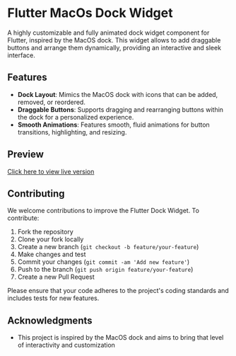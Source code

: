 # Flutter MacOs Dock Widget 

A highly customizable and fully animated dock widget component for Flutter, inspired by the MacOS dock. This widget allows to add draggable buttons and arrange them dynamically, providing an interactive and sleek interface.

## Features

- **Dock Layout**: Mimics the MacOS dock with icons that can be added, removed, or reordered.
- **Draggable Buttons**: Supports dragging and rearranging buttons within the dock for a personalized experience.
- **Smooth Animations**: Features smooth, fluid animations for button transitions, highlighting, and resizing.


## Preview

[Click here to view live version](https://thealphamerc.github.io/flutter_macos_dock/)


## Contributing

We welcome contributions to improve the Flutter Dock Widget. To contribute:

1. Fork the repository
2. Clone your fork locally
3. Create a new branch (`git checkout -b feature/your-feature`)
4. Make changes and test
5. Commit your changes (`git commit -am 'Add new feature'`)
6. Push to the branch (`git push origin feature/your-feature`)
7. Create a new Pull Request

Please ensure that your code adheres to the project's coding standards and includes tests for new features.


## Acknowledgments

- This project is inspired by the MacOS dock and aims to bring that level of interactivity and customization
